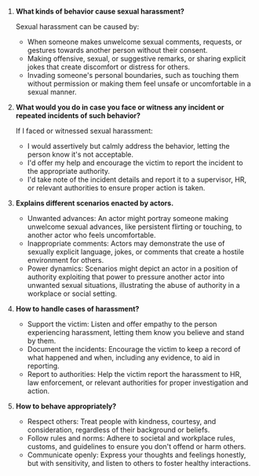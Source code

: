 1. **What kinds of behavior cause sexual harassment?**

   Sexual harassment can be caused by:
   - When someone makes unwelcome sexual comments, requests, or gestures towards another person without their consent.
   - Making offensive, sexual, or suggestive remarks, or sharing explicit jokes that create discomfort or distress for others.
   - Invading someone's personal boundaries, such as touching them without permission or making them feel unsafe or uncomfortable in a sexual manner.

2. **What would you do in case you face or witness any incident or repeated incidents of such behavior?**

   If I faced or witnessed sexual harassment:
   - I would assertively but calmly address the behavior, letting the person know it's not acceptable.
   - I'd offer my help and encourage the victim to report the incident to the appropriate authority.
   - I'd take note of the incident details and report it to a supervisor, HR, or relevant authorities to ensure proper action is taken.

3. **Explains different scenarios enacted by actors.**
   - Unwanted advances: An actor might portray someone making unwelcome sexual advances, like persistent flirting or touching, to another actor who feels uncomfortable.
   - Inappropriate comments: Actors may demonstrate the use of sexually explicit language, jokes, or comments that create a hostile environment for others.
   - Power dynamics: Scenarios might depict an actor in a position of authority exploiting that power to pressure another actor into unwanted sexual situations, illustrating the abuse of authority in a workplace or social setting.

4. **How to handle cases of harassment?**
   - Support the victim: Listen and offer empathy to the person experiencing harassment, letting them know you believe and stand by them.
   - Document the incidents: Encourage the victim to keep a record of what happened and when, including any evidence, to aid in reporting.
   - Report to authorities: Help the victim report the harassment to HR, law enforcement, or relevant authorities for proper investigation and action.

5. **How to behave appropriately?**
   - Respect others: Treat people with kindness, courtesy, and consideration, regardless of their background or beliefs.
   - Follow rules and norms: Adhere to societal and workplace rules, customs, and guidelines to ensure you don't offend or harm others.
   - Communicate openly: Express your thoughts and feelings honestly, but with sensitivity, and listen to others to foster healthy interactions.
